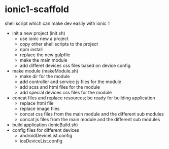 # ionic1-scaffold
shell script which can make dev easily with ionic 1 

* init a new project (init.sh)
    * use ionic new a project
    * copy other shell scripts to the project
    * npm install
    * replace the new gulpfile
    * make the main module
    * add differet devices css files based on device config
* make module (makeModule.sh)
    * make dir for the module
    * add controller and service js files for the module
    * add scss and html files for the module
    * add special devices css files for the module
* concat files and replace resources; be ready for building application
    * replace html file
    * replace image files
    * concat css files from the main module and the different sub modules
    * concat js files from the main module and the different sub modules
* build application (ionicBuild.sh)
* config files for different devices
    * androidDeviceList.config
    * iosDeviceList.config

